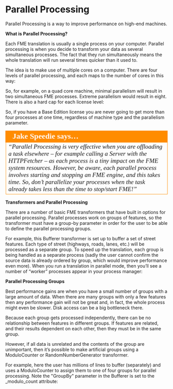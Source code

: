 # Parallel Processing

Parallel Processing is a way to improve performance on high-end machines.

**What is Parallel Processing?**

Each FME translation is usually a single process on your computer. Parallel processing is when you decide to transform your data as several simultaneous processes. The fact that they run simultaneously means the whole translation will run several times quicker than it used to.

The idea is to make use of multiple cores on a computer. There are four levels of parallel processing, and each maps to the number of cores in this way:

So, for example, on a quad core machine, minimal parallelism will result in two simultaneous FME processes. Extreme parallelism would result in eight.
There is also a hard cap for each license level:

So, if you have a Base Edition license you are never going to get more than four processes at one time, regardless of machine type and the parallelism parameter.

<table style="border-spacing: 0px">
<tr>
<td style="vertical-align:middle;background-color:darkorange;border: 2px solid darkorange">
<i class="fa fa-quote-left fa-lg fa-pull-left fa-fw" style="color:white;padding-right: 12px;vertical-align:text-top"></i>
<span style="color:white;font-size:x-large;font-weight: bold;font-family:serif">Jake Speedie says…</span>
</td>
</tr>

<tr>
<td style="border: 1px solid darkorange">
<span style="font-family:serif; font-style:italic; font-size:larger">
“Parallel Processing is very effective when you are offloading a task
elsewhere – for example calling a Server with the HTTPFetcher – as each
process is a tiny impact on the FME system resources.
However, be aware, each parallel process involves starting and stopping an FME engine,
and this takes time. So, don’t parallelize your processes when the task already takes
less than the time to stop/start FME!”
</span>
</td>
</tr>
</table>

**Transformers and Parallel Processing**

There are a number of basic FME transformers that have built in options for parallel processing. Parallel processes work on groups of features, so the transformer must have a group-by parameter in order for the user to be able to define the parallel processing groups.

For example, this Bufferer transformer is set up to buffer a set of street features.
Each type of street (highways, roads, lanes, etc.) will be processed as a separate group.
To speed up the translation, each group is being handled as a separate process (sadly the user cannot confirm the source data is already ordered by group, which would improve performance even more).
When you run a translation in parallel mode, then you’ll see a number of “worker” processes appear in your process manager:

**Parallel Processing Groups**

Best performance gains are when you have a small number of groups with a large amount of data. When there are many groups with only a few features then any performance gain will not be great and, in fact, the whole process might even be slower. Disk access can be a big bottleneck there.

Because each group gets processed independently, there can be no relationship between features in different groups. If features are related, and their results dependent on each other, then they must be in the same group.

However, if all data is unrelated and the contents of the group are unimportant, then it’s possible to make artificial groups using a ModuloCounter or RandomNumberGenerator transformer.

For example, here the user has millions of lines to buffer (separately) and uses a ModuloCounter to assign them to one of four groups for parallel processing. Note the "GroupBy" parameter in the Bufferer is set to the _modulo_count attribute:

